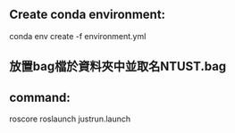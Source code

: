 ## Create conda environment:
conda env create -f environment.yml

## 放置bag檔於資料夾中並取名NTUST.bag

## command:
roscore
roslaunch justrun.launch
